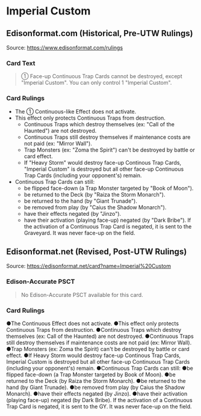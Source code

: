 # Imperial Custom

## Edisonformat.com (Historical, Pre-UTW Rulings)

Source: https://www.edisonformat.com/rulings

### Card Text

> ① Face-up Continuous Trap Cards cannot be destroyed, except "Imperial Custom". You can only control 1 "Imperial Custom".

### Card Rulings

*   The ① Continuous-like Effect does not activate.
*   This effect only protects Continuous Traps from destruction.
    *   Continuous Traps which destroy themselves (ex: "Call of the Haunted") are not destroyed.
    *   Continuous Traps still destroy themselves if maintenance costs are not paid (ex: "Mirror Wall").
    *   Trap Monsters (ex: "Zoma the Spirit") can't be destroyed by battle or card effect.
    *   If "Heavy Storm" would destroy face-up Continous Trap Cards, "Imperial Custom" is destroyed but all other face-up Continuous Trap Cards (including your opponent's) remain.
*   Continuous Trap Cards can still:
    *   be flipped face-down (a Trap Monster targeted by "Book of Moon").
    *   be returned to the Deck (by "Raiza the Storm Monarch").
    *   be returned to the hand (by "Giant Trunade").
    *   be removed from play (by "Caius the Shadow Monarch").
    *   have their effects negated (by "Jinzo").
    *   have their activation (playing face-up) negated (by "Dark Bribe"). If the activation of a Continuous Trap Card is negated, it is sent to the Graveyard. It was never face-up on the field.

## Edisonformat.net (Revised, Post-UTW Rulings)

Source: https://edisonformat.net/card?name=Imperial%20Custom

### Edison-Accurate PSCT

> No Edison-Accurate PSCT available for this card.

### Card Rulings

●The Continuous Effect does not activate.
●This effect only protects Continuous Traps from destruction.
●Continuous Traps which destroy themselves (ex: Call of the Haunted) are not destroyed.
●Continuous Traps still destroy themselves if maintenance costs are not paid (ex: Mirror Wall).
●Trap Monsters (ex: Zoma the Spirit) can't be destroyed by battle or card effect.
●If Heavy Storm would destroy face-up Continous Trap Cards, Imperial Custom is destroyed but all other face-up Continuous Trap Cards (including your opponent's) remain.
●Continuous Trap Cards can still:
●be flipped face-down (a Trap Monster targeted by Book of Moon).
●be returned to the Deck (by Raiza the Storm Monarch).
●be returned to the hand (by Giant Trunade).
●be removed from play (by Caius the Shadow Monarch).
●have their effects negated (by Jinzo).
●have their activation (playing face-up) negated (by Dark Bribe). If the activation of a Continuous Trap Card is negated, it is sent to the GY. It was never face-up on the field.
            